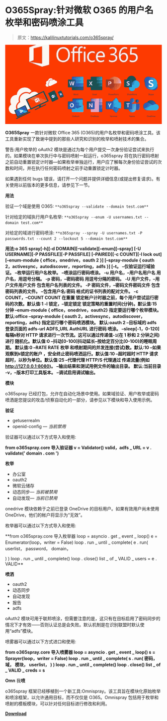 # O365Spray:针对微软 O365 的用户名枚举和密码喷涂工具

> 原文：<https://kalilinuxtutorials.com/o365spray/>

[![](img//c2f3826a3fba3cee19c4bfc70de14596.png)](https://blogger.googleusercontent.com/img/a/AVvXsEgExwkx3MgetHcJpFVm2-6fORYK5Ljk580sAnt7-ErhE23BHgRRJwjyqKMdaUR0pHJUw5X_2i3J6O5Qws6QF0eu8K4tl6sI9PYmNRyq3DHg5zJevmJyasLod45lyXhvNjnbFG0wJMcxustznYCMXtZQNTPJ19ssI4brVIXb8Mn5O7EjNqtogDVIAoUT=s755)

**O365Spray** 一款针对微软 Office 365 (O365)的用户名枚举和密码喷涂工具。该工具重新实现了致谢中提到的那些人研究和识别的枚举和喷射技术的集合。

警告:用户枚举的 oAuth2 模块是通过为每个用户提交一次身份验证尝试来执行的。如果模块在单次执行中与密码喷射一起运行，o365spray 将在执行密码喷射之前自动重置锁定计时器—如果枚举单独运行，用户应了解每次身份验证尝试的次数和时间，并在执行任何密码喷射之前手动重置锁定计时器。

如果遇到任何 bugs 错误，请打开一个问题并提供详细信息(或提出修复请求)。有关使用以前版本的更多信息，请参见下一节。

**用法**

验证一个域是使用 O365:
`**o365spray --validate --domain test.com**`

针对给定的域执行用户名枚举:
`**o365spray --enum -U usernames.txt --domain test.com**`

对给定的域进行密码喷涂:
`**o365spray --spray -U usernames.txt -P passwords.txt --count 2 --lockout 5 --domain test.com**`

**用法:o 365 spray[-h][-d DOMAIN][–validate][–enum][–spray]
[-U USERNAME][-P PASSFILE][-P PASSFILE]
[–PAIRED][-c COUNT][-l lock out]
[–enum-module { office，onedrive，oauth 2 }]
[–spray-module { oauth 2，activesync，autodiscover，reporting，adfs }]
[–t。
–仅验证运行域验证。
–枚举运行用户名枚举。
–喷涂运行密码喷涂。
-u 用户名，–用户名用户名
用户名，用逗号分隔。
-p 密码，–密码密码
用逗号分隔的密码。
-U 用户文件，–用户文件用户文件
包含用户名列表的文件。
-P 密码文件，–密码文件密码文件
包含密码列表的文件。
–包含用户名:密码
格式的证书列表的配对文件。
-c COUNT，–COUNT COUNT
在重置
锁定帐户计时器之前，每个用户尝试运行密码的次数。默认值:1
-l 锁定，–锁定锁定
锁定策略的重置时间(分钟)。默认值:15 分钟
–enum-module { office，onedrive，oauth2}
指定要运行哪个枚举模块。
默认:office
–spray-module { oauth 2，activesync，autodiscover，reporting，adfs}
指定运行哪个密码喷洒模块。
默认:oauth 2
–目标域的 adfs 登录页面的 adfs-url ADFS_URL AuthURL 进行密码
喷涂。
–sleep[-1，0-120]每隔`N`秒对 HTTP 请求进行一次节流。这可以通过传递值`-1`(在 1 秒和 2
分钟之间)进行
随机化。默认值:0
–抖动[0-100]抖动延长–按给定百分比(0-100)的睡眠周期。
默认值:0
–RATE RATE 枚举
和喷射期间的并发连接(尝试)数。默认:10
–如果观察到`N`锁定的账户
，安全终止密码喷洒运行。默认值:10
–超时超时 HTTP 请求超时，以秒为单位。默认值:25
–代理代理 HTTP/S 代理通过
传递流量(例如 http://127.0.0.1:8080)。
–输出结果和测试用例文件的输出目录。
默认:当前目录
-v，–版本打印工具版本。
–调试启用调试输出。**

**模块**

o365spray 已经打包，允许在自动化场景中使用。如果域验证、用户枚举或密码喷洒是您提议的攻击/侦察自动化的一部分，请参见以下模块和导入使用示例。

**验证**

*   getuserrealm
*   openid-config — *当前禁用*

验证器可以通过以下方式导入和使用:

**from o365spray.core 导入验证器
v = Validator()
valid，adfs _ URL = v . validate(' domain . com ')**

**枚举**

*   办公室
*   oauth2
*   微软云储存
*   动态同步— *当前被禁用*
*   自动发现— *当前已禁用*

onedrive 模块依赖于之前已登录 OneDrive 的目标用户。如果有效用户尚未使用 OneDrive，他们的帐户将显示为“无效”。

枚举器可以通过以下方式导入和使用:

**from o365spray.core 导入枚举器
loop = asyncio . get _ event _ loop()
e = Enumerator(loop，writer = False)
loop . run _ until _ complete(
e . run(
userlist，
password，
domain，

)
)
loop . run _ until _ complete()
loop . close()
list _ of _ VALID _ users = e . VALID**

**喷洒**

*   oauth2
*   动态同步
*   自动发现
*   报告
*   adfs

oAuth2 模块可用于联邦喷涂，但需要注意的是，这只有在目标启用了密码同步的情况下才有效——否则认证总是会失败。默认机制是在识别联盟时默认使用“adfs”模块。

喷雾器可以通过以下方式进口和使用:

**from o365spray.core 导入喷雾器
loop = asyncio . get _ event _ loop()
s = Sprayer(loop，writer = False)
loop . run _ until _ complete(
s . run(
密码，
域，
模块，
userlist，
)
)
loop . run _ until _ complete()
loop . close()
list _ of _ VALID _ creds = s**

**Omn** 我**喷**

o365spray 框架已经移植到一个新工具:Omnispray。该工具旨在模块化原始枚举和喷涂框架，以允许通用目标，而不仅仅是 O365。Omnispray 包括用于枚举和喷射的模板模块，可以针对任何目标进行修改和利用。

[**Download**](https://github.com/0xZDH/o365spray/)
